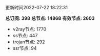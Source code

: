 更新时间2022-07-22 18:22:31

**总订阅: 398**
**总节点: 14868**
**有效节点: 2603**
- v2ray节点: 1770
- ss节点: 447
- trojan节点: 292
- ssr节点: 94

